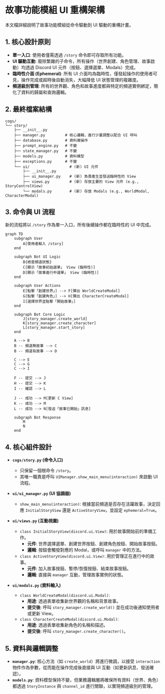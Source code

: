 # 故事功能模組 UI 重構架構

本文檔詳細說明了故事功能模組從命令驅動到 UI 驅動的重構計畫。

## 1. 核心設計原則

- **單一入口**: 使用者僅需透過 `/story` 命令即可存取所有功能。
- **UI 驅動互動**: 廢除繁雜的子命令，所有操作（世界創建、角色管理、故事啟動）均透過 Discord UI 元件（按鈕、選擇選單、Modals）完成。
- **臨時性介面 (Ephemeral)**: 所有 UI 介面均為臨時性，僅發起操作的使用者可見，操作完成或超時後自動消失，大幅降低 UI 狀態管理的複雜度。
- **頻道級別管理**: 所有的世界觀、角色和故事進度都與特定的頻道實例綁定，簡化了資料的歸屬和查詢邏輯。

## 2. 最終檔案結構

```
cogs/
└── story/
    ├── __init__.py
    ├── manager.py         # 核心邏輯，進行少量調整以配合 UI 呼叫
    ├── database.py        # 資料庫操作
    ├── prompt_engine.py   # 不變
    ├── state_manager.py   # 不變
    ├── models.py          # 資料模型
    ├── exceptions.py      # 不變
    └── ui/                  # (新) UI 元件
        ├── __init__.py
        ├── ui_manager.py    # (新) 負責產生並發送臨時性的 View
        ├── views.py         # (新) 存放主要的 View 元件 (e.g., StoryControlView)
        └── modals.py        # (新) 存放 Modals (e.g., WorldModal, CharacterModal)
```

## 3. 命令與 UI 流程

新的流程將以 `/story` 作為單一入口，所有後續操作都在臨時性的 UI 中完成。

```mermaid
graph TD
    subgraph User
        A[使用者輸入 /story]
    end

    subgraph Bot UI Logic
        B{檢查頻道狀態}
        C[顯示「故事初始選單」 View (臨時性)]
        D[顯示「故事進行中選單」 View (臨時性)]
    end

    subgraph User Actions
        E[點擊「創建世界」] --> F[彈出 WorldCreateModal]
        G[點擊「創建角色」] --> H[彈出 CharacterCreateModal]
        I[選擇世界並點擊「開始故事」]
    end
    
    subgraph Bot Core Logic
        J[story_manager.create_world]
        K[story_manager.create_character]
        L[story_manager.start_story]
    end

    A --> B
    B -- 頻道無故事 --> C
    B -- 頻道有故事 --> D

    C --> E
    C --> G
    C --> I

    F -- 提交 --> J
    H -- 提交 --> K
    I -- 確認 --> L

    J -- 成功 --> M[更新 C View]
    K -- 成功 --> M
    L -- 成功 --> N[發送「故事已開始」訊息]

    subgraph Bot Response
        M
        N
    end
```

## 4. 核心組件設計

- **`cogs/story.py` (命令入口)**
    -   只保留一個根命令 `/story`。
    -   其唯一職責是呼叫 `UIManager.show_main_menu(interaction)` 來啟動 UI 流程。

- **`ui/ui_manager.py` (UI 協調器)**
    -   `show_main_menu(interaction)`: 根據當前頻道是否存在活躍故事，決定回應 `InitialStoryView` 還是 `ActiveStoryView`，並設定 `ephemeral=True`。

- **`ui/views.py` (互動視圖)**
    -   `class InitialStoryView(discord.ui.View)`: 用於故事開始前的準備工作。
        -   **元件**: 世界選擇選單、創建世界按鈕、創建角色按鈕、開始故事按鈕。
        -   **邏輯**: 按鈕會觸發對應的 Modal，或呼叫 `manager` 中的方法。
    -   `class ActiveStoryView(discord.ui.View)`: 用於管理正在進行中的故事。
        -   **元件**: 加入故事按鈕、暫停/恢復按鈕、結束故事按鈕。
        -   **邏輯**: 直接與 `manager` 互動，管理故事實例的狀態。

- **`ui/modals.py` (資料輸入)**
    -   `class WorldCreateModal(discord.ui.Modal)`:
        -   **用途**: 透過表單收集新世界觀的名稱和背景故事。
        -   **提交後**: 呼叫 `story_manager.create_world()` 並在成功後通知使用者或更新 View。
    -   `class CharacterCreateModal(discord.ui.Modal)`:
        -   **用途**: 透過表單收集新角色的名稱和描述。
        -   **提交後**: 呼叫 `story_manager.create_character()`。

## 5. 資料與邏輯調整
- **`manager.py`**: 核心方法（如 `create_world`）將進行微調，以接受 `interaction` 物件作為參數，從而能在操作完成後直接與 UI 互動（如更新訊息、發送確認）。
- **`models.py`**: 資料模型保持不變，但業務邏輯層將確保所有資料（世界、角色）都透過 `StoryInstance` 與 `channel_id` 進行關聯，以實現頻道級別的管理。